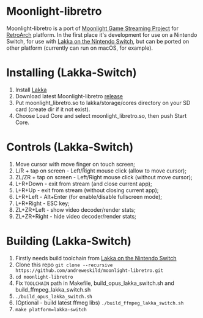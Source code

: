 # Moonlight-libretro

Moonlight-libretro is a port of [Moonlight Game Streaming Project](https://github.com/moonlight-stream "Moonlight Game Streaming Project") for [RetroArch](https://www.retroarch.com "RetroArch") platform.
In the first place it's development for use on a Nintendo Switch, for use with [Lakka on the Nintendo Switch](https://lakka-switch.github.io/documentation/ "Lakka on the Nintendo Switch"), but can be ported on other platform (currently can run on macOS, for example).

# Installing (Lakka-Switch)
1. Install [Lakka](https://lakka-switch.github.io/documentation/installation.html "Lakka")
2. Download latest Moonlight-libretro [release](https://github.com/rock88/moonlight-libretro/releases "release")
3. Put moonlight_libretro.so to lakka/storage/cores directory on your SD card (create dir if it not exist).
4. Choose Load Core and select moonlight_libretro.so, then push Start Core.

# Controls (Lakka-Switch)
1. Move cursor with move finger on touch screen;
2. L/R + tap on screen - Left/Right mouse click (allow to move cursor);
3. ZL/ZR + tap on screen - Left/Right mouse click (without move cursor);
4. L+R+Down - exit from stream (and close current app);
5. L+R+Up - exit from stream (without closing current app);
6. L+R+Left - Alt+Enter (for enable/disable fullscreen mode);
7. L+R+Right - ESC key;
8. ZL+ZR+Left - show video decoder/render stats;
9. ZL+ZR+Right - hide video decoder/render stats;

# Building (Lakka-Switch)
1. Firstly needs build toolchain from [Lakka on the Nintendo Switch](https://github.com/lakka-switch/Lakka-LibreELEC)
2. Clone this repo `git clone --recursive https://github.com/andreweskild/moonlight-libretro.git`
3. `cd moonlight-libretro`
4. Fix `TOOLCHAIN` path in Makefile, build_opus_lakka_switch.sh and build_ffmpeg_lakka_switch.sh
5. `./build_opus_lakka_switch.sh`
6. (Optional - build latest ffmeg libs) `./build_ffmpeg_lakka_switch.sh`
7. `make platform=lakka-switch`
